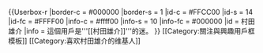 {{Userbox-r
  |border-c = #000000
  |border-s = 1
  |id-c     = #FFCC00
  |id-s     = 14
  |id-fc    = #FFFF00
  |info-c   = #ffff00
  |info-s   = 10
  |info-fc  = #000000
  |id       = 村田<br>雄介
  |info     = 這個用戶是'''[[村田雄介]]'''的迷。
}}
<noinclude>[[Category:關注與興趣用戶框模板]]</noinclude>
[[Category:喜欢村田雄介的维基人]]